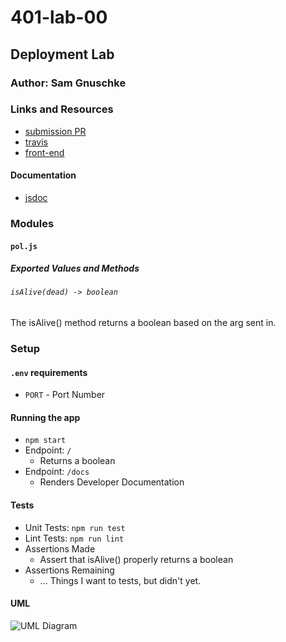 # 401-lab-00

## Deployment Lab

### Author: Sam Gnuschke

### Links and Resources
* [submission PR](https://github.com/samgnuschke-401-advanced-javascript/401-lab-00/pulls)
* [travis](https://travis-ci.com/401-advanced-javascript-leyla/lab-00)
* [front-end]()

#### Documentation
* [jsdoc]()

### Modules
#### `pol.js`
##### Exported Values and Methods

###### `isAlive(dead) -> boolean`
The isAlive() method returns a boolean based on the arg sent in.

### Setup
#### `.env` requirements
* `PORT` - Port Number

#### Running the app
* `npm start`
* Endpoint: `/`
  * Returns a boolean
* Endpoint: `/docs`
  * Renders Developer Documentation
  
#### Tests
* Unit Tests: `npm run test`
* Lint Tests: `npm run lint`
* Assertions Made
  * Assert that isAlive() properly returns a boolean
* Assertions Remaining
  * ... Things I want to tests, but didn't yet.

#### UML

![UML Diagram]()